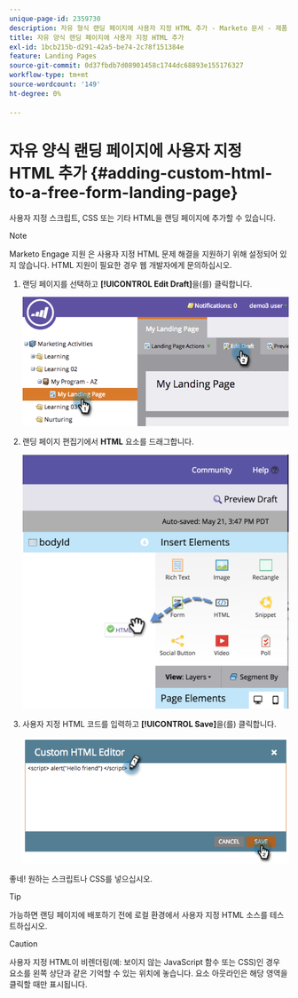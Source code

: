 ```yaml
---
unique-page-id: 2359730
description: 자유 형식 랜딩 페이지에 사용자 지정 HTML 추가 - Marketo 문서 - 제품 설명서
title: 자유 양식 랜딩 페이지에 사용자 지정 HTML 추가
exl-id: 1bcb215b-d291-42a5-be74-2c78f151384e
feature: Landing Pages
source-git-commit: 0d37fbdb7d08901458c1744dc68893e155176327
workflow-type: tm+mt
source-wordcount: '149'
ht-degree: 0%

---
```


# 자유 양식 랜딩 페이지에 사용자 지정 HTML 추가 {#adding-custom-html-to-a-free-form-landing-page}

사용자 지정 스크립트, CSS 또는 기타 HTML을 랜딩 페이지에 추가할 수 있습니다.

>[!NOTE]
>
>Marketo Engage 지원 은 사용자 지정 HTML 문제 해결을 지원하기 위해 설정되어 있지 않습니다. HTML 지원이 필요한 경우 웹 개발자에게 문의하십시오.

1. 랜딩 페이지를 선택하고 **[!UICONTROL Edit Draft]**&#x200B;을(를) 클릭합니다.

   ![](assets/image2014-9-17-12-3a2-3a15.png)

1. 랜딩 페이지 편집기에서 **HTML** 요소를 드래그합니다.

   ![](assets/image2015-5-21-15-3a52-3a42.png)

1. 사용자 지정 HTML 코드를 입력하고 **[!UICONTROL Save]**&#x200B;을(를) 클릭합니다.

   ![](assets/image2014-9-17-12-3a3-3a39.png)

좋네! 원하는 스크립트나 CSS를 넣으십시오.

>[!TIP]
>
>가능하면 랜딩 페이지에 배포하기 전에 로컬 환경에서 사용자 지정 HTML 소스를 테스트하십시오.

>[!CAUTION]
>
>사용자 지정 HTML이 비렌더링(예: 보이지 않는 JavaScript 함수 또는 CSS)인 경우 요소를 왼쪽 상단과 같은 기억할 수 있는 위치에 놓습니다. 요소 아웃라인은 해당 영역을 클릭할 때만 표시됩니다.
